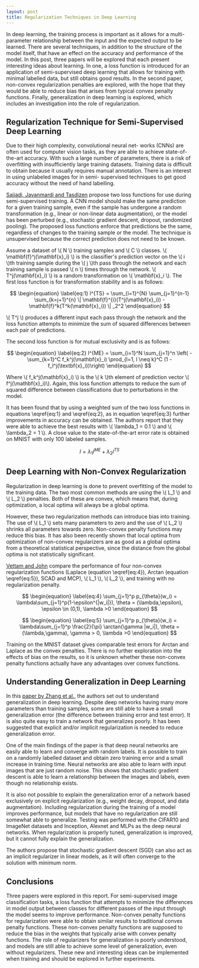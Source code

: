 ```yaml
---
layout: post
title: Regularization Techniques in Deep Learning
---
```


In deep learning, the training process is important as it allows for a multi-parameter relationship between the input and the expected output to be learned. There are several techniques, in addition to the structure of the model itself, that have an effect on the accuracy and performance of the model. In this post, three papers will be explored that each present interesting ideas about learning. In one, a loss function is introduced for an application of semi-supervised deep learning that allows for training with minimal labelled data, but still obtains good results. In the second paper, non-convex regularization penalties are explored, with the hope that they would be able to reduce bias that arises from typical convex penalty functions. Finally, generalization in deep learning is explored, which includes an investigation into the role of regularization.


## Regularization Technique for Semi-Supervised Deep Learning

Due to their high complexity, convolutional neural net- works (CNNs) are often used for computer vision tasks, as they are able to achieve state-of-the-art accuracy. With such a large number of parameters, there is a risk of overfitting with insufficiently large training datasets. Training data is difficult to obtain because it usually requires manual annotation. There is an interest in using unlabeled images for in semi- supervised techniques to get good accuracy without the need of hand labelling.

[Sajjadi, Javanmardi and Tasdizen](https://arxiv.org/abs/1606.04586) propose two loss functions for use during semi-supervised training. A CNN model should make the same prediction for a given training sample, even if the sample has undergone a random transformation (e.g., linear or non-linear data augmentation), or the model has been perturbed (e.g., stochastic gradient descent, dropout, randomized pooling). The proposed loss functions enforce that predictions be the same, regardless of changes to the training sample or the model. The technique is unsupervised because the correct prediction does not need to be known.

Assume a dataset of \\( N \\) training samples and \\( C \\) classes. \\( \mathbf{f}^j(\mathbf{x}_i) \\) is the classifier's prediction vector on the \\( i \\)th training sample during the \\( j \\)th pass through the network and each training sample is passed \\( n \\) times through the network. \\( T^j(\mathbf{x}_i) \\) is a random transformation on \\( \mathbf{x}_i \\).
The first loss function is for transformation stability and is as follows:

$$ \begin{equation}
\label{eq:1}
l^{TS} = \sum_{i=1}^{N} \sum_{j=1}^{n-1} \sum_{k=j+1}^{n} 
\| \mathbf{f}^{i}(T^j(\mathbf{x}_i)) - \mathbf{f}^k(T^k(\mathbf{x}_i)) \| _2^2
\end{equation} $$

\\( T^j \\) produces a different input each pass through the network and the loss function attempts to minimize the sum of squared differences between each pair of predictions.

The second loss function is for mutual exclusivity and is as follows:

$$
\begin{equation}
\label{eq:2}
    l^{ME} = \sum_{i=1}^N \sum_{j=1}^n \left( -\sum_{k=1}^C f_k^j(\mathbf{x}_i)
    \prod_{l=1, l \neq k}^C (1 - f_l^j(\textbf{x}_i))\right)
\end{equation}
$$

Where \\( f_k^j(\mathbf{x}_i) \\) is the \\( k \\)th element of prediction vector \\( f^j(\mathbf{x}_i)\\). Again, this loss function attempts to reduce the sum of squared difference between classifications due to perturbations in the model.

It has been found that by using a weighted sum of the two loss functions in equations \eqref{eq:1} and \eqref{eq:2}, as in equation \eqref{eq:3} further improvements in accuracy can be obtained. The authors report that they were able to achieve the best results with \\( \lambda_1 = 0.1 \\) and \\( \lambda_2 = 1 \\). A close value to the state-of-the-art error rate is obtained on MNIST with only 100 labeled samples.

$$
\begin{equation} \label{eq:3}
    l = \lambda_1l^{ME} + \lambda_2l^{TS}
\end{equation}
$$

## Deep Learning with Non-Convex Regularization

Regularization in deep learning is done to prevent overfitting of the model to the training data. The two most common methods are using the \\( L_1 \\) and \\( L_2 \\) penalties. Both of these are convex, which means that, during optimization, a local optima will always be a global optima. 

However, these two regularization methods can introduce bias into training. The use of \\( L_1 \\) sets many parameters to zero and the use of \\( L_2 \\) shrinks all parameters towards zero. Non-convex penalty functions may reduce this bias. It has also been recently shown that local optima from optimization of non-convex regularizers are as good as a global optima from a theoretical statistical perspective, since the distance from the global optima is not statistically significant.

[Vettam and John](https://arxiv.org/abs/1909.05142) compare the performance of four non-convex regularization functions (Laplace (equation \eqref{eq:4}), Arctan (equation \eqref{eq:5}), SCAD and MCP), \\( L_1 \\), \\( L_2 \\), and training with no regularization penalty.

$$
\begin{equation} \label{eq:4}
    \sum_{j=1}^p p_{\theta}(w_i) = \lambda\sum_{j=1}^p(1-\epsilon^{|w_i|}), \theta = (\lambda,\epsilon), \epsilon \in (0,1), \lambda >0
\end{equation}
$$

$$
\begin{equation} \label{eq:5}
    \sum_{j=1}^p p_{\theta}(w_i) = \lambda\sum_{j=1}^p \frac{2}{\pi} \arctan(\gamma |w_i|), \theta = (\lambda,\gamma), \gamma > 0, \lambda >0
\end{equation}
$$

Training on the MNIST dataset gives comparable test errors for Arctan and Laplace as the convex penalties. There is no further exploration into the effects of bias on the results, so it is unknown whether these non-convex penalty functions actually have any advantages over convex functions.

## Understanding Generalization in Deep Learning

In this [paper by Zhang et al.](https://arxiv.org/abs/1611.03530), the authors set out to understand generalization in deep learning. Despite deep networks having many more parameters than training samples, some are still able to have a small generalization error (the difference between training error and test error). It is also quite easy to train a network that generalizes poorly. It has been suggested that explicit and/or implicit regularization is needed to reduce generalization error.

One of the main findings of the paper is that deep neural networks are easily able to learn and converge with random labels. It is possible to train on a randomly labelled dataset and obtain zero training error and a small increase in training time. Neural networks are also able to learn with input images that are just random noise. This shows that stochastic gradient descent is able to learn a relationship between the images and labels, even though no relationship exists.

It is also not possible to explain the generalization error of a network based exclusively on explicit regularization (e.g., weight decay, dropout, and data augmentation). Including regularization during the training of a model improves performance, but models that have no regularization are still somewhat able to generalize. Testing was performed with the CIFAR10 and ImageNet datasets and Inception, Alexnet and MLPs as the deep neural networks. When regularization is properly tuned, generalization is improved, but it cannot fully explain the generalization.

The authors propose that stochastic gradient descent (SGD) can also act as an implicit regularizer in linear models, as it will often converge to the solution with minimum norm.

## Conclusions

Three papers were explored in this report. For semi-supervised image classification tasks, a loss function that attempts to minimize the differences in model output between classes for different passes of the input through the model seems to improve performance. Non-convex penalty functions for regularization were able to obtain similar results to traditional convex penalty functions. These non-convex penalty functions are supposed to reduce the bias in the weights that typically arise with convex penalty functions. The role of regularizers for generalization is poorly understood, and models are still able to achieve some level of generalization, even without regularizers. These new and interesting ideas can be implemented when training and should be explored in further experiments.
